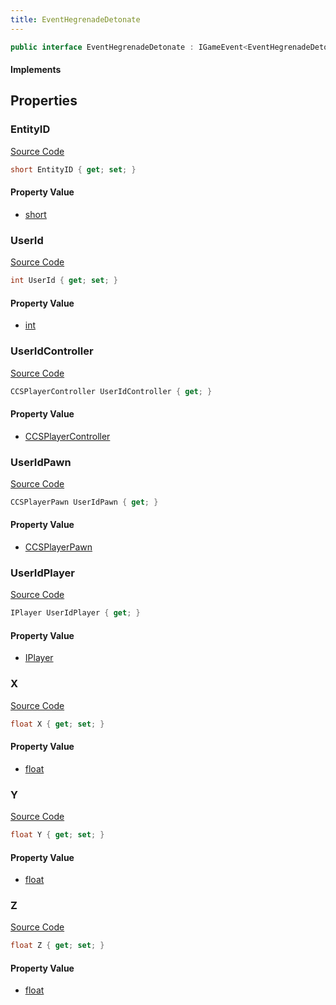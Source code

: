 ```yaml
---
title: EventHegrenadeDetonate
---
```


```csharp
public interface EventHegrenadeDetonate : IGameEvent<EventHegrenadeDetonate>
```

#### Implements

## Properties

### EntityID

[Source Code](https://github.com/swiftly-solution/swiftlys2/blob/main/managed/src/SwiftlyS2.Generated/GameEvents/Interfaces/EventHegrenadeDetonate.cs#L42)

```csharp
short EntityID { get; set; }
```

#### Property Value

- [short](https://learn.microsoft.com/dotnet/api/system.int16)

### UserId

[Source Code](https://github.com/swiftly-solution/swiftlys2/blob/main/managed/src/SwiftlyS2.Generated/GameEvents/Interfaces/EventHegrenadeDetonate.cs#L37)

```csharp
int UserId { get; set; }
```

#### Property Value

- [int](https://learn.microsoft.com/dotnet/api/system.int32)

### UserIdController

[Source Code](https://github.com/swiftly-solution/swiftlys2/blob/main/managed/src/SwiftlyS2.Generated/GameEvents/Interfaces/EventHegrenadeDetonate.cs#L22)

```csharp
CCSPlayerController UserIdController { get; }
```

#### Property Value

- [CCSPlayerController](/docs/api/shared/schemadefinitions/ccsplayercontroller)

### UserIdPawn

[Source Code](https://github.com/swiftly-solution/swiftlys2/blob/main/managed/src/SwiftlyS2.Generated/GameEvents/Interfaces/EventHegrenadeDetonate.cs#L28)

```csharp
CCSPlayerPawn UserIdPawn { get; }
```

#### Property Value

- [CCSPlayerPawn](/docs/api/shared/schemadefinitions/ccsplayerpawn)

### UserIdPlayer

[Source Code](https://github.com/swiftly-solution/swiftlys2/blob/main/managed/src/SwiftlyS2.Generated/GameEvents/Interfaces/EventHegrenadeDetonate.cs#L31)

```csharp
IPlayer UserIdPlayer { get; }
```

#### Property Value

- [IPlayer](/docs/api/shared/players/iplayer)

### X

[Source Code](https://github.com/swiftly-solution/swiftlys2/blob/main/managed/src/SwiftlyS2.Generated/GameEvents/Interfaces/EventHegrenadeDetonate.cs#L47)

```csharp
float X { get; set; }
```

#### Property Value

- [float](https://learn.microsoft.com/dotnet/api/system.single)

### Y

[Source Code](https://github.com/swiftly-solution/swiftlys2/blob/main/managed/src/SwiftlyS2.Generated/GameEvents/Interfaces/EventHegrenadeDetonate.cs#L52)

```csharp
float Y { get; set; }
```

#### Property Value

- [float](https://learn.microsoft.com/dotnet/api/system.single)

### Z

[Source Code](https://github.com/swiftly-solution/swiftlys2/blob/main/managed/src/SwiftlyS2.Generated/GameEvents/Interfaces/EventHegrenadeDetonate.cs#L57)

```csharp
float Z { get; set; }
```

#### Property Value

- [float](https://learn.microsoft.com/dotnet/api/system.single)

